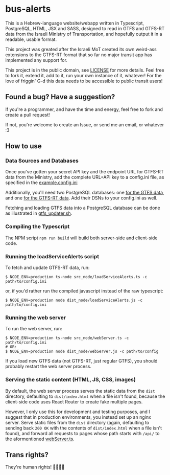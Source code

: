 bus-alerts
==========

This is a Hebrew-language website/webapp written in Typescript, PostgreSQL, HTML, JSX and SASS, designed to read in GTFS and GTFS-RT data from the Israeli Ministry of Transportation, and hopefully output it in a readable, usable format.

This project was greated after the Israeli MoT created its own weird-ass extensions to the GTFS-RT format that so far no major transit app has implemented any support for.

This project is in the public domain, see [LICENSE](./LICENSE) for more details. Feel free to fork it, extend it, add to it, run your own instance of it, whatever! For the love of friggin' G-d this data needs to be accessible to public transit users!

Found a bug? Have a suggestion?
-------------------------------

If you're a programmer, and have the time and energy, feel free to fork and create a pull request!

If not, you're welcome to create an Issue, or send me an email, or whatever :3

How to use
----------

### Data Sources and Databases

Once you've gotten your secret API key and the endpoint URL for GTFS-RT data from the Ministry, add the complete URL+API key to a config.ini file, as specified in the [example.config.ini](./src_node/example.config.ini)

Additionally, you'll need two PostgreSQL databases: one [for the GTFS data](./scripts/gtfs_schema.sql), and one [for the GTFS-RT data](./scripts/alerts_schema.sql). Add their DSNs to your config.ini as well.

Fetching and loading GTFS data into a PostgreSQL database can be done as illustrated in [gtfs_updater.sh](./scripts/gtfs_updater.sh).

### Compiling the Typescript

The NPM script `npm run build` will build both server-side and client-side code.

### Running the loadServiceAlerts script

To fetch and update GTFS-RT data, run:

```
$ NODE_ENV=production ts-node src_node/loadServiceAlerts.ts -c path/to/config.ini
```

or, if you'd rather run the compiled javascript instead of the raw typescript:

```
$ NODE_ENV=production node dist_node/loadServiceAlerts.js -c path/to/config.ini
```

### Running the web server

To run the web server, run:

```
$ NODE_ENV=production ts-node src_node/webServer.ts -c path/to/config.ini
# OR:
$ NODE_ENV=production node dist_node/webServer.js -c path/to/config
```

If you load new GTFS data (not GTFS-RT, just regular GTFS), you should probably restart the web server process.

### Serving the static content (HTML, JS, CSS, images)

By default, the web server process serves the static data from the `dist` directory, defaulting to `dist/index.html` when a file isn't found, because the client-side code uses React Router to create fake multiple pages.

However, I only use this for development and testing purposes, and I suggest that in production environments, you instead set up an nginx server. Serve static files from the `dist` directory (again, defaulting to sending back `200 OK` with the contents of `dist/index.html` when a file isn't found), and forward all requests to pages whose path starts with `/api/` to the aformentioned [webServer.ts](./src_node/webServer.ts).

Trans rights?
-------------

They're human rights! 🏳️‍⚧️🏳️‍🌈